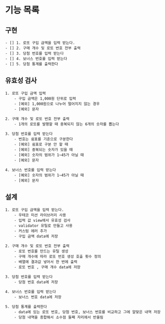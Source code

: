# 기능 목록

## 구현

    - [] 1. 로또 구입 금액을 입력 받는다.
    - [] 2. 구매 개수 및 로또 번호 전부 출력
    - [] 3. 당첨 번호를 입력 받는다
    - [] 4. 보너스 번호를 입력 받는다
    - [] 5. 당첨 통계를 출력한다

## 유효성 검사

    1. 로또 구입 금액 입력
        - 구입 금액은 1,000원 단위로 입력
        - [예외] 1,000원으로 나누어 떨어지지 않는 경우
        - [예외] 문자

    2. 구매 개수 및 로또 번호 전부 출력
        - 1개의 로또를 발행할 때 중복되지 않는 6개의 숫자를 뽑는다

    3. 당첨 번호를 입력 받는다
        - 번호는 쉼표를 기준으로 구분한다
        - [예외] 쉼표로 구분 안 할 때
        - [예외] 중복되는 숫자가 있을 때
        - [예외] 숫자의 범위가 1~45가 아닐 때
        - [예외] 문자

    4. 보너스 번호를 입력 받는다
        - [예외] 숫자의 범위가 1~45가 아닐 때
        - [예외] 문자

## 설계

    1. 로또 구입 금액을 입력 받는다.
        - 우테코 미션 라이브러리 사용
        - 입력 값 view에서 유효성 검사
        - validator 유틸로 만들고 사용
        - 커스텀 에러 추가
        - 구입 금액 data에 저장

    2. 구매 개수 및 로또 번호 전부 출력
        - 로또 번호를 만드는 유틸 생성
        - 구매 개수에 따라 로또 번호 생성 호출 횟수 정의
        - 배열에 결과값 넣어서 한 번에 출력
        - 로또 번호 , 구매 개수 data에 저장

    3. 당첨 번호를 입력 받는다
        - 당첨 번호 data에 저장

    4. 보너스 번호를 입력 받는다
        - 보너스 번호 data에 저장

    5. 당첨 통계를 출력한다
        - data에 있는 로또 번호, 당첨 번호, 보너스 번호를 비교하고 그에 알맞은 내역 저장
        - 당첨 내역을 종합해서 소수점 둘째 자리에서 반올림
